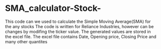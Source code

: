 # SMA_calculator-Stock-
This code can we used to calculate the Simple Moving Average(SMA) for the any stocks
The code is written for Reliance Industries, however can be changes by modifing the ticker value.
The generated values are stored in the excel file.
The excel file contains Date, Opening price, Closing Price and many other quantites
